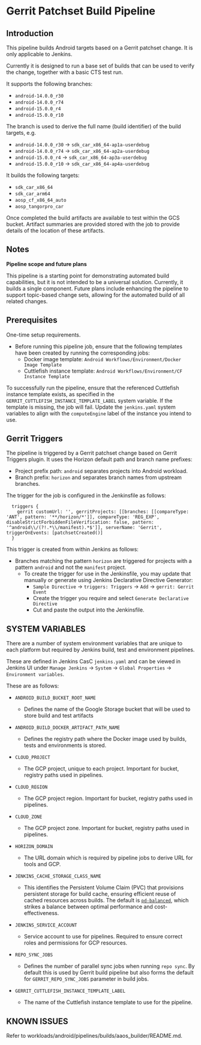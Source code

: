 # Gerrit Patchset Build Pipeline

## Introduction
This pipeline builds Android targets based on a Gerrit patchset change. It is only applicable to Jenkins.

Currently it is designed to run a base set of builds that can be used to verify the change, together with a basic CTS test run.

It supports the following branches:

-   `android-14.0.0_r30`
-   `android-14.0.0_r74`
-   `android-15.0.0_r4`
-   `android-15.0.0_r10`

The branch is used to derive the full name (build identifier) of the build targets, e.g.

-   `android-14.0.0_r30` -> `sdk_car_x86_64-ap1a-userdebug`
-   `android-14.0.0_r74` -> `sdk_car_x86_64-ap2a-userdebug`
-   `android-15.0.0_r4` -> `sdk_car_x86_64-ap3a-userdebug`
-   `android-15.0.0_r10` -> `sdk_car_x86_64-ap4a-userdebug`

It builds the following targets:

-   `sdk_car_x86_64`
-   `sdk_car_arm64`
-   `aosp_cf_x86_64_auto`
-   `aosp_tangorpro_car`

Once completed the build artifacts are available to test within the GCS bucket. Artifact summaries are provided stored with the job to provide details of the location of these artifacts.

## Notes
**Pipeline scope and future plans**

This pipeline is a starting point for demonstrating automated build capabilities, but it is not intended to be a universal solution. Currently, it builds a single component. Future plans include enhancing the pipeline to support topic-based change sets, allowing for the automated build of all related changes.

## Prerequisites<a name="prerequisites"></a>

One-time setup requirements.

- Before running this pipeline job, ensure that the following templates have been created by running the corresponding jobs:
  - Docker image template: `Android Workflows/Environment/Docker Image Template`
  - Cuttlefish instance template: `Android Workflows/Environment/CF Instance Template`

To successfully run the pipeline, ensure that the referenced Cuttlefish instance template exists, as specified in the `GERRIT_CUTTLEFISH_INSTANCE_TEMPLATE_LABEL` system variable. If the template is missing, the job will fail. Update the `jenkins.yaml` system variables to align with the `computeEngine` label of the instance you intend to use.

## Gerrit Triggers

The pipeline is triggered by a Gerrit patchset change based on Gerrit Triggers plugin. It uses the Horizon default path and branch name prefixes:
- Project prefix path: `android` separates projects into Android workload.
- Branch prefix: `horizon` and separates branch names from upstream branches.

The trigger for the job is configured in the Jenkinsfile as follows:

```
  triggers {
    gerrit customUrl: '', gerritProjects: [[branches: [[compareType: 'ANT', pattern: '**/horizon/*']], compareType: 'REG_EXP', disableStrictForbiddenFileVerification: false, pattern: '^android\\/(?!.*\\/manifest).*$']], serverName: 'Gerrit', triggerOnEvents: [patchsetCreated()]
  }
```

This trigger is created from within Jenkins as follows:
- Branches matching the pattern `horizon` are triggered for projects with a pattern `android` and not the `manifest` project.
    -   To create the trigger for use in the Jenkinsfile, you may update that manually or generate using Jenkins Declarative Directive Generator:
        - `Sample Directive` -> `triggers: Triggers` -> `Add` -> `gerrit: Gerrit Event`
        - Create the trigger you require and select `Generate Declarative Directive`
        - Cut and paste the output into the Jenkinsfile.

## SYSTEM VARIABLES

There are a number of system environment variables that are unique to each platform but required by Jenkins build, test and environment pipelines.

These are defined in Jenkins CasC `jenkins.yaml` and can be viewed in Jenkins UI under `Manage Jenkins` -> `System` -> `Global Properties` -> `Environment variables`.

These are as follows:

-   `ANDROID_BUILD_BUCKET_ROOT_NAME`
     - Defines the name of the Google Storage bucket that will be used to store build and test artifacts

-   `ANDROID_BUILD_DOCKER_ARTIFACT_PATH_NAME`
    - Defines the registry path where the Docker image used by builds, tests and environments is stored.

-   `CLOUD_PROJECT`
    - The GCP project, unique to each project. Important for bucket, registry paths used in pipelines.

-   `CLOUD_REGION`
    - The GCP project region. Important for bucket, registry paths used in pipelines.

-   `CLOUD_ZONE`
    - The GCP project zone. Important for bucket, registry paths used in pipelines.

-   `HORIZON_DOMAIN`
    - The URL domain which is required by pipeline jobs to derive URL for tools and GCP.

-   `JENKINS_CACHE_STORAGE_CLASS_NAME`
    - This identifies the Persistent Volume Claim (PVC) that provisions persistent storage for build cache, ensuring efficient reuse of cached resources across builds. The default is [`pd-balanced`](https://cloud.google.com/compute/docs/disks/performance), which strikes a balance between optimal performance and cost-effectiveness.

-   `JENKINS_SERVICE_ACCOUNT`
    - Service account to use for pipelines. Required to ensure correct roles and permissions for GCP resources.

-   `REPO_SYNC_JOBS`
    - Defines the number of parallel sync jobs when running `repo sync`. By default this is used by Gerrit build
      pipeline but also forms the default for `GERRIT_REPO_SYNC_JOBS` parameter in build jobs.

-   `GERRIT_CUTTLEFISH_INSTANCE_TEMPLATE_LABEL`
    - The name of the Cuttlefish instance template to use for the pipeline.

## KNOWN ISSUES <a name="known-issues"></a>

Refer to workloads/android/pipelines/builds/aaos_builder/README.md.

